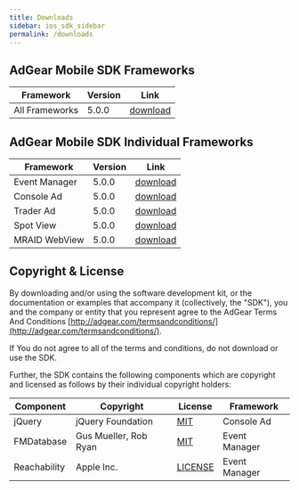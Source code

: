 ```yaml
---
title: Downloads
sidebar: ios_sdk_sidebar
permalink: /downloads
---
```


## AdGear Mobile SDK Frameworks

Framework             | Version | Link
--------------------- | ------- | --------------
All Frameworks        | 5.0.0   | [download]({{site.baseurl}}/assets/downloads/5.0.0/adgear-ios-sdk-v5.0.0.zip)

## AdGear Mobile SDK Individual Frameworks

Framework     | Version | Link
------------- | ------- | --------------
Event Manager | 5.0.0   | [download]({{site.baseurl}}/assets/downloads/5.0.0/adgear-ios-eventmanager-v5.0.0.zip)
Console Ad    | 5.0.0   | [download]({{site.baseurl}}/assets/downloads/5.0.0/adgear-ios-consolead-v5.0.0.zip)
Trader Ad     | 5.0.0   | [download]({{site.baseurl}}/assets/downloads/5.0.0/adgear-ios-traderad-v5.0.0.zip)
Spot View     | 5.0.0   | [download]({{site.baseurl}}/assets/downloads/5.0.0/adgear-ios-spotview-v5.0.0.zip)
MRAID WebView | 5.0.0   | [download]({{site.baseurl}}/assets/downloads/4.0.1/adgear-ios-mraidwebview-v5.0.0.zip)

## Copyright & License

By downloading and/or using the software development kit, or the documentation or examples that accompany it (collectively, the "SDK"), you and the company or entity that you represent agree to the AdGear Terms And Conditions [http://adgear.com/termsandconditions/](http://adgear.com/termsandconditions/).

If You do not agree to all of the terms and conditions, do not download or use the SDK.

Further, the SDK contains the following components which are copyright and licensed as follows by their individual copyright holders:

Component    | Copyright             | License                                                                                              | Framework
------------ | --------------------- | ---------------------------------------------------------------------------------------------------- | --------------
jQuery       | jQuery Foundation     | [MIT](https://jquery.org/license/)                                                                   | Console Ad
FMDatabase   | Gus Mueller, Rob Ryan | [MIT](https://github.com/ccgus/fmdb/blob/master/LICENSE.txt)                                         | Event Manager
Reachability | Apple Inc.            | [LICENSE](https://developer.apple.com/library/ios/samplecode/Reachability/Listings/LICENSE_txt.html) | Event Manager
